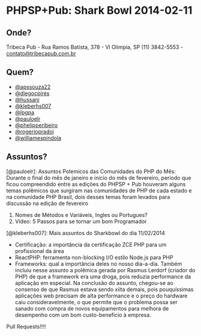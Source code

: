 PHPSP+Pub: Shark Bowl 2014-02-11
================================


Onde?
-----

Tribeca Pub - Rua Ramos Batista, 378 - Vl Olimpia, SP (11) 3842-5553 - contato@tribecapub.com.br


Quem?
-----

- [@apssouza22](https://github.com/apssouza22)
- [@diegocpires](https://github.com/diegocpires)
- [@hussani](https://github.com/hussani)
- [@kleberhs007](https://github.com/kleberhs007)
- [@lpgpa](https://github.com/lpgpa)
- [@pauloelr](https://github.com/pauloelr)
- [@phelipperibeiro](https://github.com/phelipperibeiro)
- [@rogeriopradoj](https://github.com/rogeriopradoj)
- [@williamespindola](https://github.com/williamespindola)


Assuntos?
---------

[@pauloelr]: Assuntos Polemicos das Comunidades do PHP do Mês:
Durante o final do mês de janeiro e inicio do mês de fevereiro, periodo que ficou compreendido
entre as edições do PHPSP + Pub houveram alguns temas polêmicos que surgiram nas comunidades de PHP
de cada estado e na comunidade PHP Brasil, dois desses temas foram levados para discussão na edição
de fevereiro

1. Nomes de Métodos e Variáveis, Ingles ou Portugues?
2. Video: 5 Passos para se tornar um bom Programador

[@kleberhs007]: Mais assuntos do Sharkbowl do dia 11/02/2014
- Certificação: a importância da certificação ZCE PHP para um profissional da área
- ReactPHP: ferramenta non-blocking I/O estilo Node.js para PHP
- Frameworks: qual a importância deles no nosso dia-a-dia. Também incluiu nesse assunto
a polêmica gerada por Rasmus Lerdorf (criador do PHP) de que a framework era uma droga, pois reduzia performance
da aplicação em especial. Na conclusão do assunto, chegou-se ao consenso de que Rasmus estava sendo xiita 
demais, pois pouquíssimas aplicações web precisam de alta performance e o preço do hardware caiu consideravelmente, 
o que permite que o problema possa ser sanado com compra de novos equipamentos para melhora de desempenho com um 
bom custo-benefício à empresa.

Pull Requests!!!!
